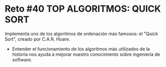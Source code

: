 <!-- trunk-ignore-all(prettier) -->
# Reto #40 TOP ALGORITMOS: QUICK SORT

Implementa uno de los algoritmos de ordenación más famosos: el "Quick Sort", creado por C.A.R. Hoare.

* Entender el funcionamiento de los algoritmos más utilizados de la historia nos ayuda a mejorar nuestro conocimiento sobre ingeniería de software.

